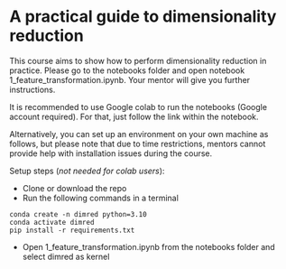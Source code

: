 # A practical guide to dimensionality reduction

This course aims to show how to perform dimensionality reduction in practice. Please go to the notebooks folder and open notebook 1_feature_transformation.ipynb. Your mentor will give you further instructions.

It is recommended to use Google colab to run the notebooks (Google account required). For that, just follow the link within the notebook.

Alternatively, you can set up an environment on your own machine as follows, but please note that due to time restrictions, mentors cannot provide help with installation issues during the course.

Setup steps (*not needed for colab users*):

- Clone or download the repo
- Run the following commands in a terminal
```
conda create -n dimred python=3.10
conda activate dimred
pip install -r requirements.txt
```
- Open 1_feature_transformation.ipynb from the notebooks folder and select dimred as kernel

